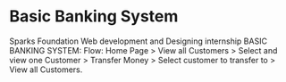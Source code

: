 # Basic Banking System
Sparks Foundation Web development and Designing internship
 BASIC BANKING SYSTEM:
     Flow: Home Page > View all Customers > Select and view one Customer > Transfer Money > Select customer to transfer to > View all Customers.
